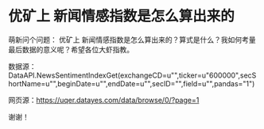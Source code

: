 #  优矿上 新闻情感指数是怎么算出来的

萌新问个问题： 优矿上 新闻情感指数是怎么算出来的？算式是什么？我如何考量最后数据的意义呢？希望各位大虾指教。

数据源：DataAPI.NewsSentimentIndexGet(exchangeCD=u"",ticker=u"600000",secShortName=u"",beginDate=u"",endDate=u"",secID="",field=u"",pandas="1")

网页源：https://uqer.datayes.com/data/browse/0/?page=1

谢谢！
